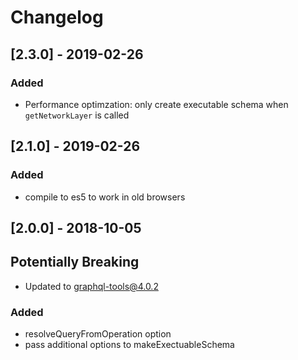 # Changelog

## [2.3.0] - 2019-02-26

### Added

-   Performance optimzation: only create executable schema when `getNetworkLayer` is called

## [2.1.0] - 2019-02-26

### Added

-   compile to es5 to work in old browsers

## [2.0.0] - 2018-10-05

## Potentially Breaking

-   Updated to graphql-tools@4.0.2

### Added

-   resolveQueryFromOperation option
-   pass additional options to makeExectuableSchema
